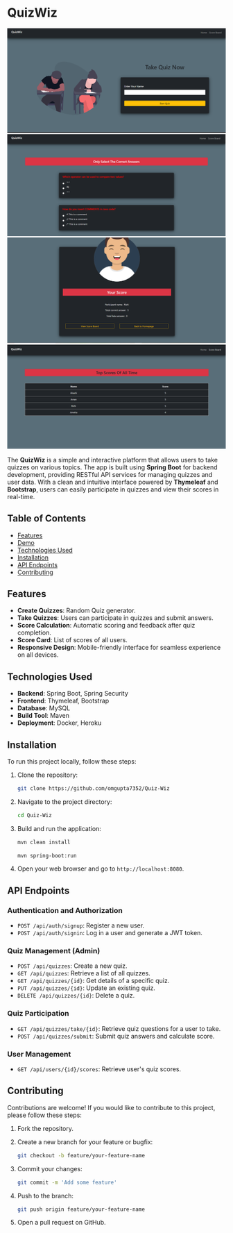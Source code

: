 # QuizWiz
![QUIZWIZ](quizwiz1.png)
![](quizwiz2.png)
![](quizwiz3.png)
![](quizwiz4.png)

The **QuizWiz** is a simple and interactive platform that allows users to take quizzes on various topics. The app is built using **Spring Boot** for backend development, providing RESTful API services for managing quizzes and user data. With a clean and intuitive interface powered by **Thymeleaf** and **Bootstrap**, users can easily participate in quizzes and view their scores in real-time.

## Table of Contents

- [Features](#features)
- [Demo](#demo)
- [Technologies Used](#technologies-used)
- [Installation](#installation)
- [API Endpoints](#api-endpoints)
- [Contributing](#contributing)

## Features

- **Create Quizzes**: Random Quiz generator.
- **Take Quizzes**: Users can participate in quizzes and submit answers.
- **Score Calculation**: Automatic scoring and feedback after quiz completion.
- **Score Card**: List of scores of all users.
- **Responsive Design**: Mobile-friendly interface for seamless experience on all devices.

## Technologies Used
- **Backend**: Spring Boot, Spring Security
- **Frontend**: Thymeleaf, Bootstrap
- **Database**: MySQL
- **Build Tool**: Maven
- **Deployment**: Docker, Heroku

## Installation

To run this project locally, follow these steps:

1. Clone the repository:

    ```bash
    git clone https://github.com/omgupta7352/Quiz-Wiz
    ```

2. Navigate to the project directory:

    ```bash
    cd Quiz-Wiz
    ```


3. Build and run the application:

    ```bash
    mvn clean install
    ```

    ```bash
    mvn spring-boot:run
    ```
    

4. Open your web browser and go to `http://localhost:8080`.

## API Endpoints

### Authentication and Authorization
- `POST /api/auth/signup`: Register a new user.
- `POST /api/auth/signin`: Log in a user and generate a JWT token.

### Quiz Management (Admin)
- `POST /api/quizzes`: Create a new quiz.
- `GET /api/quizzes`: Retrieve a list of all quizzes.
- `GET /api/quizzes/{id}`: Get details of a specific quiz.
- `PUT /api/quizzes/{id}`: Update an existing quiz.
- `DELETE /api/quizzes/{id}`: Delete a quiz.

### Quiz Participation
- `GET /api/quizzes/take/{id}`: Retrieve quiz questions for a user to take.
- `POST /api/quizzes/submit`: Submit quiz answers and calculate score.

### User Management
- `GET /api/users/{id}/scores`: Retrieve user's quiz scores.

## Contributing

Contributions are welcome! If you would like to contribute to this project, please follow these steps:

1. Fork the repository.
2. Create a new branch for your feature or bugfix:

    ```bash
    git checkout -b feature/your-feature-name
    ```

3. Commit your changes:

    ```bash
    git commit -m 'Add some feature'
    ```

4. Push to the branch:

    ```bash
    git push origin feature/your-feature-name
    ```

5. Open a pull request on GitHub.
  

